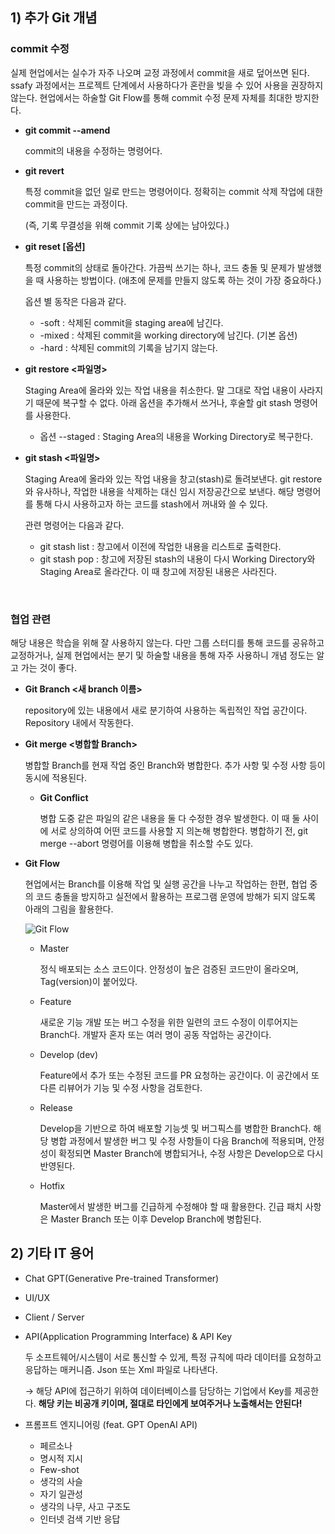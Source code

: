 ## 1) 추가 Git 개념

### **commit 수정**

실제 현업에서는 실수가 자주 나오며 교정 과정에서 commit을 새로 덮어쓰면 된다. ssafy 과정에서는 프로젝트 단계에서 사용하다가 혼란을 빚을 수 있어 사용을 권장하지 않는다. 현업에서는 하술할 Git Flow를 통해 commit 수정 문제 자체를 최대한 방지한다.

- **git commit --amend**
    
    commit의 내용을 수정하는 명령어다.
    
- **git revert**
    
    특정 commit을 없던 일로 만드는 명령어이다. 정확히는 commit 삭제 작업에 대한 commit을 만드는 과정이다.
    
    (즉, 기록 무결성을 위해 commit 기록 상에는 남아있다.)
    
- **git reset [옵션]**
    
    특정 commit의 상태로 돌아간다. 가끔씩 쓰기는 하나, 코드 충돌 및 문제가 발생했을 때 사용하는 방법이다. (애초에 문제를 만들지 않도록 하는 것이 가장 중요하다.)
    
    옵션 별 동작은 다음과 같다.
    
    - -soft : 삭제된 commit을 staging area에 남긴다.
    - -mixed : 삭제된 commit을 working directory에 남긴다. (기본 옵션)
    - -hard : 삭제된 commit의 기록을 남기지 않는다.

- **git restore <파일명>**
    
    Staging Area에 올라와 있는 작업 내용을 취소한다. 말 그대로 작업 내용이 사라지기 때문에 복구할 수 없다. 아래 옵션을 추가해서 쓰거나, 후술할 git stash 명령어를 사용한다.
    
    - 옵션 --staged : Staging Area의 내용을 Working Directory로 복구한다.

- **git stash <파일명>**
    
    Staging Area에 올라와 있는 작업 내용을 창고(stash)로 돌려보낸다. git restore와 유사하나, 작업한 내용을 삭제하는 대신 임시 저장공간으로 보낸다. 해당 명령어를 통해 다시 사용하고자 하는 코드를 stash에서 꺼내와 쓸 수 있다.
    
    관련 명령어는 다음과 같다.
    
    - git stash list : 창고에서 이전에 작업한 내용을 리스트로 출력한다.
    - git stash pop : 창고에 저장된 stash의 내용이 다시 Working Directory와 Staging Area로 올라간다. 이 때 창고에 저장된 내용은 사라진다.

<br>

### **협업 관련**

해당 내용은 학습을 위해 잘 사용하지 않는다. 다만 그룹 스터디를 통해 코드를 공유하고 교정하거나, 실제 현업에서는 분기 및 하술할 내용을 통해 자주 사용하니 개념 정도는 알고 가는 것이 좋다.

- **Git Branch <새 branch 이름>**
    
    repository에 있는 내용에서 새로 분기하여 사용하는 독립적인 작업 공간이다. Repository 내에서 작동한다.
    

- **Git merge <병합할 Branch>**
    
    병합할 Branch를 현재 작업 중인 Branch와 병합한다. 추가 사항 및 수정 사항 등이 동시에 적용된다.
    
    - **Git Conflict**
        
        병합 도중 같은 파일의 같은 내용을 둘 다 수정한 경우 발생한다. 이 때 둘 사이에 서로 상의하여 어떤 코드를 사용할 지 의논해 병합한다. 병합하기 전, git merge --abort 명령어를 이용해 병합을 취소할 수도 있다.
        

- **Git Flow**
    
    현업에서는 Branch를 이용해 작업 및 실행 공간을 나누고 작업하는 한편, 협업 중의 코드 충돌을 방지하고 실전에서 활용하는 프로그램 운영에 방해가 되지 않도록 아래의 그림을 활용한다.
    
    ![Git Flow](https://nvie.com/img/git-model@2x.png)
    
    - Master
        
        정식 배포되는 소스 코드이다. 안정성이 높은 검증된 코드만이 올라오며, Tag(version)이 붙어있다.
        
    - Feature
        
        새로운 기능 개발 또는 버그 수정을 위한 일련의 코드 수정이 이루어지는 Branch다. 개발자 혼자 또는 여러 명이 공동 작업하는 공간이다.
        
    - Develop (dev)
        
        Feature에서 추가 또는 수정된 코드를 PR 요청하는 공간이다. 이 공간에서 또 다른 리뷰어가 기능 및 수정 사항을 검토한다.
        
    - Release
        
        Develop을 기반으로 하여 배포할 기능셋 및 버그픽스를 병합한 Branch다. 해당 병합 과정에서 발생한 버그 및 수정 사항들이 다음 Branch에 적용되며, 안정성이 확정되면 Master Branch에 병합되거나, 수정 사항은 Develop으로 다시 반영된다.
        
    - Hotfix
        
        Master에서 발생한 버그를 긴급하게 수정해야 할 때 활용한다. 긴급 패치 사항은 Master Branch 또는 이후 Develop Branch에 병합된다.

## 2) 기타 IT 용어

- Chat GPT(Generative Pre-trained Transformer)
- UI/UX
- Client / Server
- API(Application Programming Interface) & API Key
    
    두 소프트웨어/시스템이 서로 통신할 수 있게, 특정 규칙에 따라 데이터를 요청하고 응답하는 매커니즘. Json 또는 Xml 파일로 나타낸다.
    
    → 해당 API에 접근하기 위하여 데이터베이스를 담당하는 기업에서 Key를 제공한다. **해당 키는 비공개 키이며, 절대로 타인에게 보여주거나 노출해서는 안된다!**
    
- 프롬프트 엔지니어링 (feat. GPT OpenAI API)
    - 페르소나
    - 명시적 지시
    - Few-shot
    - 생각의 사슬
    - 자기 일관성
    - 생각의 나무, 사고 구조도
    - 인터넷 검색 기반 응답